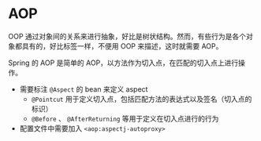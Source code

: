 # AOP

OOP 通过对象间的关系来进行抽象，好比是树状结构。然而，有些行为是各个对象都具有的，好比标签一样，不便用 OOP 来描述，这时就需要 AOP。

Spring 的 AOP 是简单的 AOP，以方法作为切入点，在匹配的切入点上进行操作。

- 需要标注 `@Aspect` 的 bean 来定义 aspect
  - `@Pointcut` 用于定义切入点，包括匹配方法的表达式以及签名（切入点的标识）
  - `@Before` 、 `@AfterReturning` 等用于定义在切入点进行的行为
- 配置文件中需要加入 `<aop:aspectj-autoproxy>`